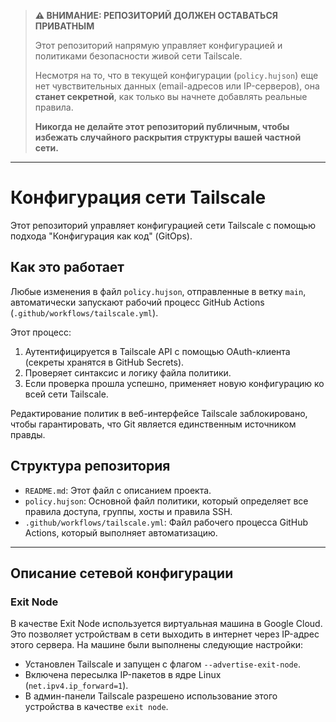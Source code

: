 > **⚠️ ВНИМАНИЕ: РЕПОЗИТОРИЙ ДОЛЖЕН ОСТАВАТЬСЯ ПРИВАТНЫМ**
> 
> Этот репозиторий напрямую управляет конфигурацией и политиками безопасности живой сети Tailscale.
> 
> Несмотря на то, что в текущей конфигурации (`policy.hujson`) еще нет чувствительных данных (email-адресов или IP-серверов), она **станет секретной**, как только вы начнете добавлять реальные правила.
> 
> **Никогда не делайте этот репозиторий публичным, чтобы избежать случайного раскрытия структуры вашей частной сети.**

---

# Конфигурация сети Tailscale

Этот репозиторий управляет конфигурацией сети Tailscale с помощью подхода "Конфигурация как код" (GitOps).

## Как это работает

Любые изменения в файл `policy.hujson`, отправленные в ветку `main`, автоматически запускают рабочий процесс GitHub Actions (`.github/workflows/tailscale.yml`).

Этот процесс:
1.  Аутентифицируется в Tailscale API с помощью OAuth-клиента (секреты хранятся в GitHub Secrets).
2.  Проверяет синтаксис и логику файла политики.
3.  Если проверка прошла успешно, применяет новую конфигурацию ко всей сети Tailscale.

Редактирование политик в веб-интерфейсе Tailscale заблокировано, чтобы гарантировать, что Git является единственным источником правды.

## Структура репозитория

*   `README.md`: Этот файл с описанием проекта.
*   `policy.hujson`: Основной файл политики, который определяет все правила доступа, группы, хосты и правила SSH.
*   `.github/workflows/tailscale.yml`: Файл рабочего процесса GitHub Actions, который выполняет автоматизацию.

---

## Описание сетевой конфигурации

### Exit Node

В качестве Exit Node используется виртуальная машина в Google Cloud. Это позволяет устройствам в сети выходить в интернет через IP-адрес этого сервера. На машине были выполнены следующие настройки:

*   Установлен Tailscale и запущен с флагом `--advertise-exit-node`.
*   Включена пересылка IP-пакетов в ядре Linux (`net.ipv4.ip_forward=1`).
*   В админ-панели Tailscale разрешено использование этого устройства в качестве `exit node`.